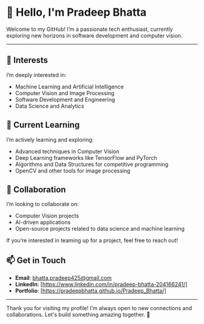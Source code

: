# 👋 Hello, I'm Pradeep Bhatta

Welcome to my GitHub! I’m a passionate tech enthusiast, currently exploring new horizons in software development and computer vision.

---

## 👀 Interests
I’m deeply interested in:
- Machine Learning and Artificial Intelligence
- Computer Vision and Image Processing
- Software Development and Engineering
- Data Science and Analytics

## 🌱 Current Learning
I’m actively learning and exploring:
- Advanced techniques in Computer Vision
- Deep Learning frameworks like TensorFlow and PyTorch
- Algorithms and Data Structures for competitive programming
- OpenCV and other tools for image processing

## 💞️ Collaboration
I’m looking to collaborate on:
- Computer Vision projects
- AI-driven applications
- Open-source projects related to data science and machine learning

If you’re interested in teaming up for a project, feel free to reach out!

## 📫 Get in Touch
- **Email**: [bhatta.pradeep425@gmail.com](mailto:bhatta.pradeep425@gmail.com)
- **LinkedIn**: [https://www.linkedin.com/in/pradeep-bhatta-204166241/]
- **Portfolio**: [https://pradeepbhatta.github.io/Pradeep_Bhatta/]

---

Thank you for visiting my profile! I’m always open to new connections and collaborations. Let's build something amazing together. 🚀

